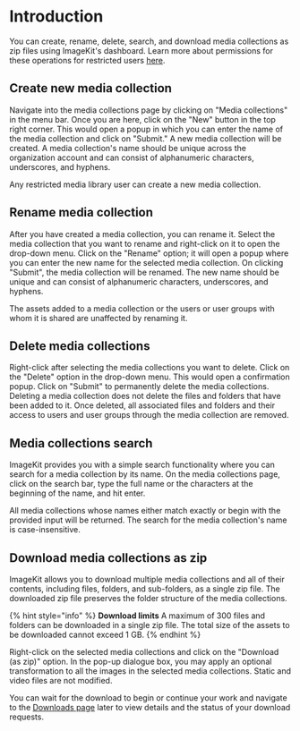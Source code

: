 # Introduction

You can create, rename, delete, search, and download media collections as zip files using ImageKit's dashboard. Learn more about permissions for these operations for restricted users [here](../collaboration-and-sharing/#media-collection-permission-levels).

## Create new media collection

Navigate into the media collections page by clicking on "Media collections" in the menu bar. Once you are here, click on the "New" button in the top right corner. This would open a popup in which you can enter the name of the media collection and click on "Submit." A new media collection will be created. A media collection's name should be unique across the organization account and can consist of alphanumeric characters, underscores, and hyphens.

Any restricted media library user can create a new media collection.

## Rename media collection

After you have created a media collection, you can rename it. Select the media collection that you want to rename and right-click on it to open the drop-down menu. Click on the "Rename" option; it will open a popup where you can enter the new name for the selected media collection. On clicking "Submit", the media collection will be renamed. The new name should be unique and can consist of alphanumeric characters, underscores, and hyphens.

The assets added to a media collection or the users or user groups with whom it is shared are unaffected by renaming it.&#x20;

## Delete media collections

Right-click after selecting the media collections you want to delete. Click on the "Delete" option in the drop-down menu. This would open a confirmation popup. Click on "Submit" to permanently delete the media collections. Deleting a media collection does not delete the files and folders that have been added to it. Once deleted, all associated files and folders and their access to users and user groups through the media collection are removed.

## Media collections search

ImageKit provides you with a simple search functionality where you can search for a media collection by its name. On the media collections page, click on the search bar, type the full name or the characters at the beginning of the name, and hit enter.

All media collections whose names either match exactly or begin with the provided input will be returned. The search for the media collection's name is case-insensitive.

## Download media collections as zip

ImageKit allows you to download multiple media collections and all of their contents, including files, folders, and sub-folders, as a single zip file. The downloaded zip file preserves the folder structure of the media collections.

{% hint style="info" %}
**Download limits** A maximum of 300 files and folders can be downloaded in a single zip file. The total size of the assets to be downloaded cannot exceed 1 GB.
{% endhint %}

Right-click on the selected media collections and click on the "Download (as zip)" option. In the pop-up dialogue box, you may apply an optional transformation to all the images in the selected media collections. Static and video files are not modified.

You can wait for the download to begin or continue your work and navigate to the [Downloads page](../media-library/overview/download-media-library-assets-as-zip.md#downloads-page) later to view details and the status of your download requests.
